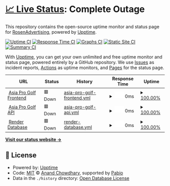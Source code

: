 # [📈 Live Status](https://RosenAdvertising.github.io/upptime): <!--live status--> **Complete Outage**

This repository contains the open-source uptime monitor and status page for [RosenAdvertising](https://RosenAdvertising.github.io/upptime), powered by [Upptime](https://github.com/upptime/upptime).

[![Uptime CI](https://github.com/RosenAdvertising/upptime/workflows/Uptime%20CI/badge.svg)](https://github.com/RosenAdvertising/upptime/actions?query=workflow%3A%22Uptime+CI%22)
[![Response Time CI](https://github.com/RosenAdvertising/upptime/workflows/Response%20Time%20CI/badge.svg)](https://github.com/RosenAdvertising/upptime/actions?query=workflow%3A%22Response+Time+CI%22)
[![Graphs CI](https://github.com/RosenAdvertising/upptime/workflows/Graphs%20CI/badge.svg)](https://github.com/RosenAdvertising/upptime/actions?query=workflow%3A%22Graphs+CI%22)
[![Static Site CI](https://github.com/RosenAdvertising/upptime/workflows/Static%20Site%20CI/badge.svg)](https://github.com/RosenAdvertising/upptime/actions?query=workflow%3A%22Static+Site+CI%22)
[![Summary CI](https://github.com/RosenAdvertising/upptime/workflows/Summary%20CI/badge.svg)](https://github.com/RosenAdvertising/upptime/actions?query=workflow%3A%22Summary+CI%22)

With [Upptime](https://upptime.js.org), you can get your own unlimited and free uptime monitor and status page, powered entirely by a GitHub repository. We use [Issues](https://github.com/RosenAdvertising/upptime/issues) as incident reports, [Actions](https://github.com/RosenAdvertising/upptime/actions) as uptime monitors, and [Pages](https://RosenAdvertising.github.io/upptime) for the status page.

<!--start: status pages-->
<!-- This summary is generated by Upptime (https://github.com/upptime/upptime) -->
<!-- Do not edit this manually, your changes will be overwritten -->
<!-- prettier-ignore -->
| URL | Status | History | Response Time | Uptime |
| --- | ------ | ------- | ------------- | ------ |
| <img alt="" src="https://icons.duckduckgo.com/ip3/asiaprogolf.netlify.app.ico" height="13"> [Asia Pro Golf Frontend](https://asiaprogolf.netlify.app) | 🟥 Down | [asia-pro-golf-frontend.yml](https://github.com/RosenAdvertising/upptime/commits/HEAD/history/asia-pro-golf-frontend.yml) | <details><summary><img alt="Response time graph" src="./graphs/asia-pro-golf-frontend/response-time-week.png" height="20"> 0ms</summary><br><a href="https://RosenAdvertising.github.io/upptime/history/asia-pro-golf-frontend"><img alt="Response time 0" src="https://img.shields.io/endpoint?url=https%3A%2F%2Fraw.githubusercontent.com%2FRosenAdvertising%2Fupptime%2FHEAD%2Fapi%2Fasia-pro-golf-frontend%2Fresponse-time.json"></a><br><a href="https://RosenAdvertising.github.io/upptime/history/asia-pro-golf-frontend"><img alt="24-hour response time 0" src="https://img.shields.io/endpoint?url=https%3A%2F%2Fraw.githubusercontent.com%2FRosenAdvertising%2Fupptime%2FHEAD%2Fapi%2Fasia-pro-golf-frontend%2Fresponse-time-day.json"></a><br><a href="https://RosenAdvertising.github.io/upptime/history/asia-pro-golf-frontend"><img alt="7-day response time 0" src="https://img.shields.io/endpoint?url=https%3A%2F%2Fraw.githubusercontent.com%2FRosenAdvertising%2Fupptime%2FHEAD%2Fapi%2Fasia-pro-golf-frontend%2Fresponse-time-week.json"></a><br><a href="https://RosenAdvertising.github.io/upptime/history/asia-pro-golf-frontend"><img alt="30-day response time 0" src="https://img.shields.io/endpoint?url=https%3A%2F%2Fraw.githubusercontent.com%2FRosenAdvertising%2Fupptime%2FHEAD%2Fapi%2Fasia-pro-golf-frontend%2Fresponse-time-month.json"></a><br><a href="https://RosenAdvertising.github.io/upptime/history/asia-pro-golf-frontend"><img alt="1-year response time 0" src="https://img.shields.io/endpoint?url=https%3A%2F%2Fraw.githubusercontent.com%2FRosenAdvertising%2Fupptime%2FHEAD%2Fapi%2Fasia-pro-golf-frontend%2Fresponse-time-year.json"></a></details> | <details><summary><a href="https://RosenAdvertising.github.io/upptime/history/asia-pro-golf-frontend">100.00%</a></summary><a href="https://RosenAdvertising.github.io/upptime/history/asia-pro-golf-frontend"><img alt="All-time uptime 100.00%" src="https://img.shields.io/endpoint?url=https%3A%2F%2Fraw.githubusercontent.com%2FRosenAdvertising%2Fupptime%2FHEAD%2Fapi%2Fasia-pro-golf-frontend%2Fuptime.json"></a><br><a href="https://RosenAdvertising.github.io/upptime/history/asia-pro-golf-frontend"><img alt="24-hour uptime 100.00%" src="https://img.shields.io/endpoint?url=https%3A%2F%2Fraw.githubusercontent.com%2FRosenAdvertising%2Fupptime%2FHEAD%2Fapi%2Fasia-pro-golf-frontend%2Fuptime-day.json"></a><br><a href="https://RosenAdvertising.github.io/upptime/history/asia-pro-golf-frontend"><img alt="7-day uptime 100.00%" src="https://img.shields.io/endpoint?url=https%3A%2F%2Fraw.githubusercontent.com%2FRosenAdvertising%2Fupptime%2FHEAD%2Fapi%2Fasia-pro-golf-frontend%2Fuptime-week.json"></a><br><a href="https://RosenAdvertising.github.io/upptime/history/asia-pro-golf-frontend"><img alt="30-day uptime 100.00%" src="https://img.shields.io/endpoint?url=https%3A%2F%2Fraw.githubusercontent.com%2FRosenAdvertising%2Fupptime%2FHEAD%2Fapi%2Fasia-pro-golf-frontend%2Fuptime-month.json"></a><br><a href="https://RosenAdvertising.github.io/upptime/history/asia-pro-golf-frontend"><img alt="1-year uptime 100.00%" src="https://img.shields.io/endpoint?url=https%3A%2F%2Fraw.githubusercontent.com%2FRosenAdvertising%2Fupptime%2FHEAD%2Fapi%2Fasia-pro-golf-frontend%2Fuptime-year.json"></a></details>
| <img alt="" src="https://icons.duckduckgo.com/ip3/asia-pro-golf-backend.onrender.com.ico" height="13"> [Asia Pro Golf API](https://asia-pro-golf-backend.onrender.com/healthz) | 🟥 Down | [asia-pro-golf-api.yml](https://github.com/RosenAdvertising/upptime/commits/HEAD/history/asia-pro-golf-api.yml) | <details><summary><img alt="Response time graph" src="./graphs/asia-pro-golf-api/response-time-week.png" height="20"> 0ms</summary><br><a href="https://RosenAdvertising.github.io/upptime/history/asia-pro-golf-api"><img alt="Response time 0" src="https://img.shields.io/endpoint?url=https%3A%2F%2Fraw.githubusercontent.com%2FRosenAdvertising%2Fupptime%2FHEAD%2Fapi%2Fasia-pro-golf-api%2Fresponse-time.json"></a><br><a href="https://RosenAdvertising.github.io/upptime/history/asia-pro-golf-api"><img alt="24-hour response time 0" src="https://img.shields.io/endpoint?url=https%3A%2F%2Fraw.githubusercontent.com%2FRosenAdvertising%2Fupptime%2FHEAD%2Fapi%2Fasia-pro-golf-api%2Fresponse-time-day.json"></a><br><a href="https://RosenAdvertising.github.io/upptime/history/asia-pro-golf-api"><img alt="7-day response time 0" src="https://img.shields.io/endpoint?url=https%3A%2F%2Fraw.githubusercontent.com%2FRosenAdvertising%2Fupptime%2FHEAD%2Fapi%2Fasia-pro-golf-api%2Fresponse-time-week.json"></a><br><a href="https://RosenAdvertising.github.io/upptime/history/asia-pro-golf-api"><img alt="30-day response time 0" src="https://img.shields.io/endpoint?url=https%3A%2F%2Fraw.githubusercontent.com%2FRosenAdvertising%2Fupptime%2FHEAD%2Fapi%2Fasia-pro-golf-api%2Fresponse-time-month.json"></a><br><a href="https://RosenAdvertising.github.io/upptime/history/asia-pro-golf-api"><img alt="1-year response time 0" src="https://img.shields.io/endpoint?url=https%3A%2F%2Fraw.githubusercontent.com%2FRosenAdvertising%2Fupptime%2FHEAD%2Fapi%2Fasia-pro-golf-api%2Fresponse-time-year.json"></a></details> | <details><summary><a href="https://RosenAdvertising.github.io/upptime/history/asia-pro-golf-api">100.00%</a></summary><a href="https://RosenAdvertising.github.io/upptime/history/asia-pro-golf-api"><img alt="All-time uptime 100.00%" src="https://img.shields.io/endpoint?url=https%3A%2F%2Fraw.githubusercontent.com%2FRosenAdvertising%2Fupptime%2FHEAD%2Fapi%2Fasia-pro-golf-api%2Fuptime.json"></a><br><a href="https://RosenAdvertising.github.io/upptime/history/asia-pro-golf-api"><img alt="24-hour uptime 100.00%" src="https://img.shields.io/endpoint?url=https%3A%2F%2Fraw.githubusercontent.com%2FRosenAdvertising%2Fupptime%2FHEAD%2Fapi%2Fasia-pro-golf-api%2Fuptime-day.json"></a><br><a href="https://RosenAdvertising.github.io/upptime/history/asia-pro-golf-api"><img alt="7-day uptime 100.00%" src="https://img.shields.io/endpoint?url=https%3A%2F%2Fraw.githubusercontent.com%2FRosenAdvertising%2Fupptime%2FHEAD%2Fapi%2Fasia-pro-golf-api%2Fuptime-week.json"></a><br><a href="https://RosenAdvertising.github.io/upptime/history/asia-pro-golf-api"><img alt="30-day uptime 100.00%" src="https://img.shields.io/endpoint?url=https%3A%2F%2Fraw.githubusercontent.com%2FRosenAdvertising%2Fupptime%2FHEAD%2Fapi%2Fasia-pro-golf-api%2Fuptime-month.json"></a><br><a href="https://RosenAdvertising.github.io/upptime/history/asia-pro-golf-api"><img alt="1-year uptime 100.00%" src="https://img.shields.io/endpoint?url=https%3A%2F%2Fraw.githubusercontent.com%2FRosenAdvertising%2Fupptime%2FHEAD%2Fapi%2Fasia-pro-golf-api%2Fuptime-year.json"></a></details>
| <img alt="" src="https://icons.duckduckgo.com/ip3/null.ico" height="13"> [Render Database](dpg-cufl91dds78s73fm7jqg-a) | 🟥 Down | [render-database.yml](https://github.com/RosenAdvertising/upptime/commits/HEAD/history/render-database.yml) | <details><summary><img alt="Response time graph" src="./graphs/render-database/response-time-week.png" height="20"> 0ms</summary><br><a href="https://RosenAdvertising.github.io/upptime/history/render-database"><img alt="Response time 0" src="https://img.shields.io/endpoint?url=https%3A%2F%2Fraw.githubusercontent.com%2FRosenAdvertising%2Fupptime%2FHEAD%2Fapi%2Frender-database%2Fresponse-time.json"></a><br><a href="https://RosenAdvertising.github.io/upptime/history/render-database"><img alt="24-hour response time 0" src="https://img.shields.io/endpoint?url=https%3A%2F%2Fraw.githubusercontent.com%2FRosenAdvertising%2Fupptime%2FHEAD%2Fapi%2Frender-database%2Fresponse-time-day.json"></a><br><a href="https://RosenAdvertising.github.io/upptime/history/render-database"><img alt="7-day response time 0" src="https://img.shields.io/endpoint?url=https%3A%2F%2Fraw.githubusercontent.com%2FRosenAdvertising%2Fupptime%2FHEAD%2Fapi%2Frender-database%2Fresponse-time-week.json"></a><br><a href="https://RosenAdvertising.github.io/upptime/history/render-database"><img alt="30-day response time 0" src="https://img.shields.io/endpoint?url=https%3A%2F%2Fraw.githubusercontent.com%2FRosenAdvertising%2Fupptime%2FHEAD%2Fapi%2Frender-database%2Fresponse-time-month.json"></a><br><a href="https://RosenAdvertising.github.io/upptime/history/render-database"><img alt="1-year response time 0" src="https://img.shields.io/endpoint?url=https%3A%2F%2Fraw.githubusercontent.com%2FRosenAdvertising%2Fupptime%2FHEAD%2Fapi%2Frender-database%2Fresponse-time-year.json"></a></details> | <details><summary><a href="https://RosenAdvertising.github.io/upptime/history/render-database">100.00%</a></summary><a href="https://RosenAdvertising.github.io/upptime/history/render-database"><img alt="All-time uptime 100.00%" src="https://img.shields.io/endpoint?url=https%3A%2F%2Fraw.githubusercontent.com%2FRosenAdvertising%2Fupptime%2FHEAD%2Fapi%2Frender-database%2Fuptime.json"></a><br><a href="https://RosenAdvertising.github.io/upptime/history/render-database"><img alt="24-hour uptime 100.00%" src="https://img.shields.io/endpoint?url=https%3A%2F%2Fraw.githubusercontent.com%2FRosenAdvertising%2Fupptime%2FHEAD%2Fapi%2Frender-database%2Fuptime-day.json"></a><br><a href="https://RosenAdvertising.github.io/upptime/history/render-database"><img alt="7-day uptime 100.00%" src="https://img.shields.io/endpoint?url=https%3A%2F%2Fraw.githubusercontent.com%2FRosenAdvertising%2Fupptime%2FHEAD%2Fapi%2Frender-database%2Fuptime-week.json"></a><br><a href="https://RosenAdvertising.github.io/upptime/history/render-database"><img alt="30-day uptime 100.00%" src="https://img.shields.io/endpoint?url=https%3A%2F%2Fraw.githubusercontent.com%2FRosenAdvertising%2Fupptime%2FHEAD%2Fapi%2Frender-database%2Fuptime-month.json"></a><br><a href="https://RosenAdvertising.github.io/upptime/history/render-database"><img alt="1-year uptime 100.00%" src="https://img.shields.io/endpoint?url=https%3A%2F%2Fraw.githubusercontent.com%2FRosenAdvertising%2Fupptime%2FHEAD%2Fapi%2Frender-database%2Fuptime-year.json"></a></details>

<!--end: status pages-->

[**Visit our status website →**](https://RosenAdvertising.github.io/upptime)

## 📄 License

- Powered by: [Upptime](https://github.com/upptime/upptime)
- Code: [MIT](./LICENSE) © [Anand Chowdhary](https://anandchowdhary.com), supported by [Pabio](https://pabio.com)
- Data in the `./history` directory: [Open Database License](https://opendatacommons.org/licenses/odbl/1-0/)
